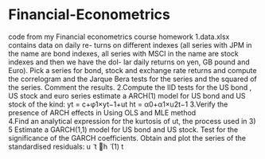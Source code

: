 # Financial-Econometrics
code from my Financial econometrics course homework
1.data.xlsx contains data on daily re- turns on different indexes 
(all series with JPM in the name are bond indexes, all series with MSCI in the name are stock indexes and then we have the dol- lar daily returns on yen, GB pound and Euro). Pick a series for bond, stock and exchange rate returns and compute the correlogram and the Jarque Bera tests for the series and the squared of the series. Comment the results.
2.Compute the IID tests for the US bond , US stock and euro series 
estimate a ARCH(1) model for US bond and US stock of the kind:
yt = c+φ1×yt−1+ut ht = α0+α1×u2t−1
3.Verify the presence of ARCH effects in Using OLS and MLE method  
4.Find an analytical expression for the kurtosis of ut, the process used in 3)
5 Estimate a GARCH(1,1) model for US bond and US stock. 
Test for the significance of the GARCH coefficients. 
Obtain and plot the series of the standardised residuals:
u ̃ t
􏰀h ̃ (1) t
